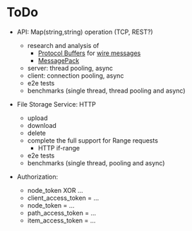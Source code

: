 # ToDo

- API: Map(string,string) operation (TCP, REST?)
  - research and analysis of
    - [Protocol Buffers](https://protobuf.dev/) for [wire messages](https://github.com/tokio-rs/prost)
    - [MessagePack](https://msgpack.org/)
  - server: thread pooling, async
  - client: connection pooling, async
  - e2e tests
  - benchmarks (single thread, thread pooling and async)

- File Storage Service: HTTP
  - upload
  - download
  - delete
  - complete the full support for Range requests
    - HTTP if-range
  - e2e tests
  - benchmarks (single thread, pooling and async)

- Authorization:
  - node_token XOR …
  - client_access_token = …
  - node_token = …
  - path_access_token = …
  - item_access_token = …
